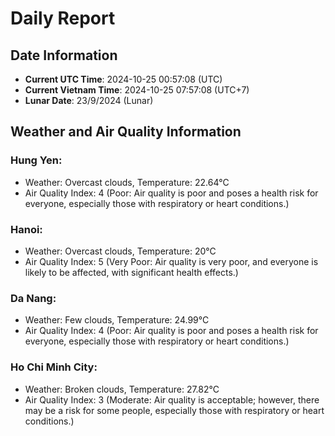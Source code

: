 # Daily Report
## Date Information
- **Current UTC Time**: 2024-10-25 00:57:08 (UTC)
- **Current Vietnam Time**: 2024-10-25 07:57:08 (UTC+7)
- **Lunar Date**: 23/9/2024 (Lunar)

## Weather and Air Quality Information

### Hung Yen:
- Weather: Overcast clouds, Temperature: 22.64°C
- Air Quality Index: 4 (Poor: Air quality is poor and poses a health risk for everyone, especially those with respiratory or heart conditions.)

### Hanoi:
- Weather: Overcast clouds, Temperature: 20°C
- Air Quality Index: 5 (Very Poor: Air quality is very poor, and everyone is likely to be affected, with significant health effects.)

### Da Nang:
- Weather: Few clouds, Temperature: 24.99°C
- Air Quality Index: 4 (Poor: Air quality is poor and poses a health risk for everyone, especially those with respiratory or heart conditions.)

### Ho Chi Minh City:
- Weather: Broken clouds, Temperature: 27.82°C
- Air Quality Index: 3 (Moderate: Air quality is acceptable; however, there may be a risk for some people, especially those with respiratory or heart conditions.)
